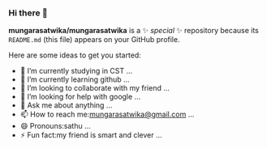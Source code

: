 ### Hi there 👋


**mungarasatwika/mungarasatwika** is a ✨ _special_ ✨ repository because its `README.md` (this file) appears on your GitHub profile.

Here are some ideas to get you started:

- 🔭 I’m currently studying in CST ...
- 🌱 I’m currently learning github ...
- 👯 I’m looking to collaborate with my friend ...
- 🤔 I’m looking for help with google ...
- 💬 Ask me about anything ...
- 📫 How to reach me:mungarasatwika@gmail.com ...
- 😄 Pronouns:sathu ...
- ⚡ Fun fact:my friend is smart and clever ...
